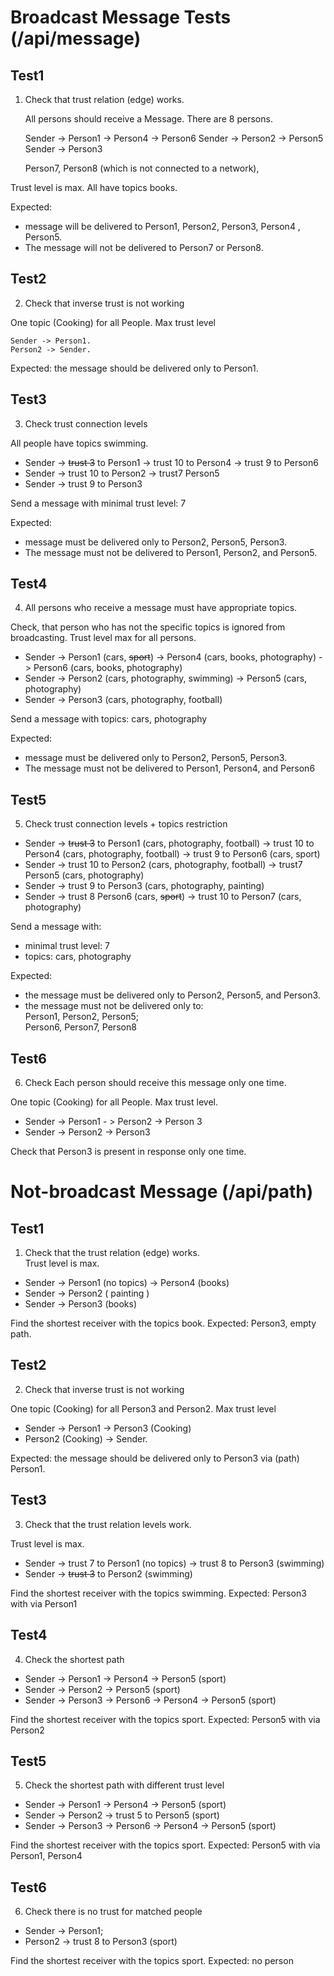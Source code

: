 # Broadcast Message Tests (/api/message)

## Test1

1. Check that trust relation (edge) works.

   All persons should receive a Message. There are 8 persons.


    Sender -> Person1 -> Person4 -> Person6
    Sender -> Person2 -> Person5
    Sender -> Person3

    Person7, Person8 (which is not connected to a network),

Trust level is max. All have topics books.

Expected: 
 - message will be delivered to  Person1, Person2,  Person3, Person4 , Person5.
 - The message will not be delivered to Person7 or Person8.


## Test2
2. Check that inverse trust is not working

One topic (Cooking) for all People. Max trust level

    Sender -> Person1.
    Person2 -> Sender.

Expected: the message should be delivered only to Person1.

## Test3
3. Check trust connection levels

All people have topics swimming.

 - Sender -> ~~trust 3~~ to  Person1 -> trust 10 to Person4 -> trust 9 to Person6
 - Sender -> trust 10 to Person2 -> trust7 Person5
 - Sender -> trust 9 to Person3

Send a message with minimal trust level: 7

Expected:
  - message must be delivered only to Person2, Person5, Person3.
  - The message must not be delivered to  Person1, Person2, and Person5.

## Test4
4. All persons who receive a message must have appropriate topics.

Check, that person who has not the specific topics is ignored from broadcasting.
Trust level max for all persons.

  - Sender -> Person1 (cars, ~~sport~~) -> Person4 (cars, books, photography) -> Person6 (cars, books, photography)
  - Sender -> Person2 (cars, photography, swimming) -> Person5 (cars, photography)
  - Sender -> Person3 (cars, photography, football)

Send a message with topics: cars, photography

Expected:
  - message must be delivered only to Person2, Person5, Person3.
  - The message must not be delivered to Person1, Person4, and Person6

## Test5
5. Check trust connection levels + topics restriction
 - Sender -> ~~trust 3~~ to Person1 (cars, photography, football)  -> trust 10 to Person4 (cars, photography, football) -> trust 9 to Person6 (cars, sport)
 - Sender -> trust 10 to Person2 (cars, photography, football) -> trust7 Person5 (cars, photography)
 - Sender -> trust 9 to Person3 (cars, photography, painting)
 - Sender -> trust 8 Person6 (cars, ~~sport~~) -> trust 10 to Person7  (cars, photography)

Send a message with:
 * minimal trust level: 7
 * topics: cars, photography

Expected:
 * the message must be delivered only to Person2, Person5, and Person3.
 * the message must not be delivered only to: \
  Person1, Person2, Person5; \
  Person6, Person7, Person8

## Test6
6. Check Each person should receive this message only one time.

One topic (Cooking) for all People. Max trust level.
 - Sender -> Person1 - > Person2 -> Person 3
 - Sender -> Person2 -> Person3

Check that Person3 is present in response only one time.


# Not-broadcast Message  (/api/path)
## Test1

1. Check that the trust relation (edge) works. \
   Trust level is max.

 - Sender -> Person1 (no topics)  -> Person4 (books)
 - Sender -> Person2 ( painting )
 - Sender -> Person3 (books)

Find the shortest receiver with the topics book.
Expected: Person3, empty path.


## Test2
2. Check that inverse trust is not working

One topic (Cooking) for all Person3 and Person2. Max trust level
 - Sender -> Person1 -> Person3 (Cooking)
 - Person2 (Cooking) -> Sender.

Expected: the message should be delivered only to Person3 via (path) Person1.

## Test3
3. Check that the trust relation levels work.

Trust level is max.
 - Sender -> trust 7 to Person1 (no topics)  -> trust 8 to Person3 (swimming)
 - Sender -> ~~trust 3~~ to  Person2 (swimming)

Find the shortest receiver with the topics swimming.
Expected: Person3 with via Person1


## Test4
4. Check the shortest path
 - Sender -> Person1 -> Person4 -> Person5 (sport)
 - Sender -> Person2 -> Person5 (sport)
 - Sender -> Person3 -> Person6 -> Person4 -> Person5 (sport)

Find the shortest receiver with the topics sport.
Expected: Person5 with via Person2

## Test5
5. Check the shortest path with different trust level

 - Sender -> Person1 -> Person4 -> Person5 (sport)
 - Sender -> Person2 -> trust 5 to Person5 (sport)
 - Sender -> Person3 -> Person6 -> Person4 -> Person5 (sport)

Find the shortest receiver with the topics sport.
Expected: Person5 with via Person1, Person4

## Test6
6. Check there is no trust for matched people
 - Sender -> Person1;
 - Person2 -> trust 8 to Person3 (sport)

Find the shortest receiver with the topics sport.
Expected: no person
